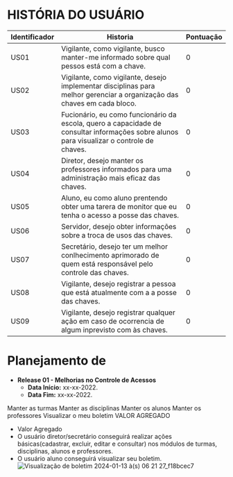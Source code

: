# HISTÓRIA DO USUÁRIO
| Identificador | Historia | Pontuação
| --- | --- | --- | 
| US01 | Vigilante, como vigilante, busco manter-me informado sobre qual pessos está com a chave. | 0
| US02 | Vigilante, como vigilante, desejo implementar disciplinas para melhor gerenciar a organização das chaves em cada bloco. | 0
| US03 | Fucionário, eu como funcionário da escola, quero a capacidade de consultar informações sobre alunos para visualizar o controle de chaves. | 0
| US04 | Diretor, desejo manter os professores informados para uma administração mais eficaz das chaves. | 0
| US05 | Aluno, eu como aluno prentendo obter uma tarera de monitor que eu tenha o acesso a posse das chaves. | 0
| US06 | Servidor, desejo obter informações sobre a troca de usos das chaves. | 0
| US07 | Secretário, desejo ter um melhor conlhecimento aprimorado de quem está responsável pelo controle das chaves. | 0
| US08 | Vigilante, desejo registrar a pessoa que está atualmente com a a posse das chaves. | 0
| US09 | Vigilante, desejo registrar qualquer ação em caso de ocorrencia de algum inprevisto com às chaves. | 0

# Planejamento de 

* **Release 01 - Melhorias no Controle de Acessos**
  * **Data Início:** xx-xx-2022.
  * **Data Fim:** xx-xx-2022.

Manter as turmas
Manter as disciplinas
Manter os alunos
Manter os professores
Visualizar o meu boletim
VALOR AGREGADO

* Valor Agregado
* O usuário diretor/secretário conseguirá realizar ações básicas(cadastrar, excluir, editar e consultar) nos módulos de turmas, disciplinas, alunos e professores.
* O usuário aluno conseguirá visualizar seu boletim.                                                                                                      
![Visualização de boletim 2024-01-13 à(s) 06 21 27_f18bcec7](https://github.com/FelipeXPZ/Projeto-aps/assets/144725344/0aaf44f8-33ac-4dfe-ad0c-49f577b0ce41)
